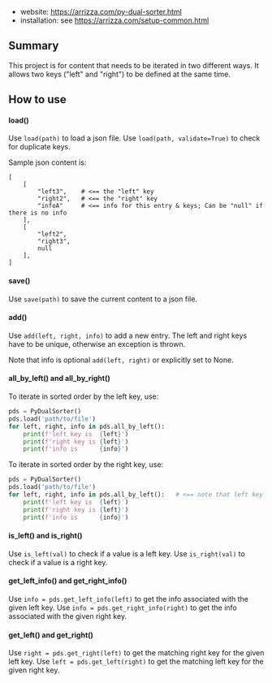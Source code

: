 * website: <https://arrizza.com/py-dual-sorter.html>
* installation: see <https://arrizza.com/setup-common.html>

## Summary

This project is for content that needs to be iterated in two different ways.
It allows two keys ("left" and "right") to be defined at the same time.

## How to use

#### load()

Use ```load(path)``` to load a json file.
Use ```load(path, validate=True)``` to check for duplicate keys.

Sample json content is:

```text
[
    [
        "left3",    # <== the "left" key
        "right2",   # <== the "right" key
        "infoA"     # <== info for this entry & keys; Can be "null" if there is no info
    ],
    [
        "left2",
        "right3",
        null
    ],
]
```

#### save()

Use ```save(path)``` to save the current content to a json file.

#### add()

Use ```add(left, right, info)``` to add a new entry.
The left and right keys have to be unique, otherwise an exception is thrown.

Note that info is optional ```add(left, right)``` or explicitly set to None.

#### all_by_left() and all_by_right()

To iterate in sorted order by the left key, use:

```python
pds = PyDualSorter()
pds.load('path/to/file')
for left, right, info in pds.all_by_left():
    print(f'left key is  {left}')
    print(f'right key is {left}')
    print(f'info is      {info}')
```

To iterate in sorted order by the right key, use:

```python
pds = PyDualSorter()
pds.load('path/to/file')
for left, right, info in pds.all_by_left():   # <== note that left key is still present
    print(f'left key is  {left}')
    print(f'right key is {left}')
    print(f'info is      {info}')
```

#### is_left() and is_right()

Use ```is_left(val)``` to check if a value is a left key.
Use ```is_right(val)``` to check if a value is a right key.

#### get_left_info() and get_right_info()

Use ```info = pds.get_left_info(left)``` to get the info associated with the given left key.
Use ```info = pds.get_right_info(right)``` to get the info associated with the given right key.

#### get_left() and get_right()

Use ```right = pds.get_right(left)``` to get the matching right key for the given left key.
Use ```left = pds.get_left(right)``` to get the matching left key for the given right key.

